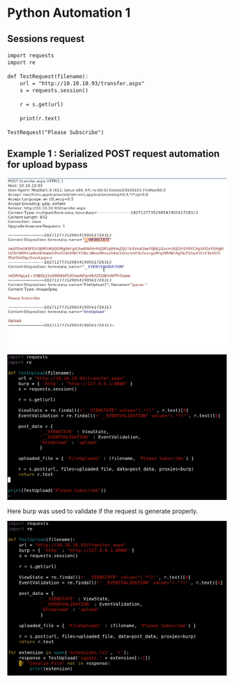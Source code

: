 # Python Automation 1

## Sessions request

```text
import requests
import re

def TestRequest(filename):
    url = "http://10.10.10.93/transfer.aspx"
    s = requests.session()
    
    r = s.get(url)
    
    print(r.text)
    
TestRequest("Please Subscribe")
```

## Example 1 : Serialized POST request automation for upload bypass

![request](../../.gitbook/assets/image%20%28120%29.png)

![python automation](../../.gitbook/assets/image%20%28121%29.png)

Here burp was used to validate if the request is generate properly.

![final script](../../.gitbook/assets/image%20%28122%29.png)

